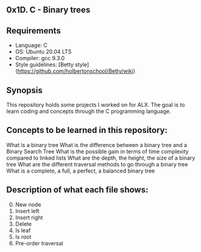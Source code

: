 ## 0x1D. C - Binary trees

## Requirements
* Language: C
* OS: Ubuntu 20.04 LTS
* Compiler: gcc 9.3.0
* Style guidelines: [Betty style] (https://github.com/holbertonschool/Betty/wiki)


## Synopsis
This repository holds some projects I worked on for ALX. The goal is to learn coding and concepts through the C programming language.

## Concepts to be learned in this repository:
What is a binary tree
What is the difference between a binary tree and a Binary Search Tree
What is the possible gain in terms of time complexity compared to linked lists
What are the depth, the height, the size of a binary tree
What are the different traversal methods to go through a binary tree
What is a complete, a full, a perfect, a balanced binary tree

## Description of what each file shows:
0. New node
1. Insert left
2. Insert right
3. Delete
4. Is leaf
5. Is root
6. Pre-order traversal
